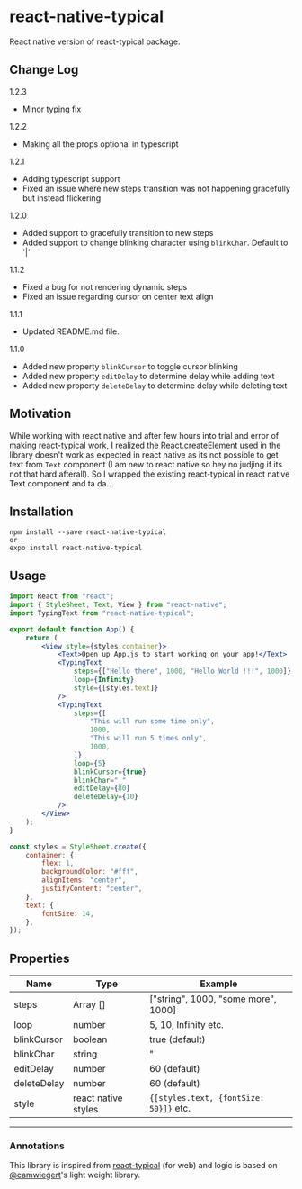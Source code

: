 # react-native-typical

React native version of react-typical package.

## Change Log

1.2.3
- Minor typing fix

1.2.2
- Making all the props optional in typescript

1.2.1
- Adding typescript support
- Fixed an issue where new steps transition was not happening gracefully but instead flickering

1.2.0
- Added support to gracefully transition to new steps
- Added support to change blinking character using `blinkChar`. Default to '|'

1.1.2
- Fixed a bug for not rendering dynamic steps
- Fixed an issue regarding cursor on center text align

1.1.1
- Updated README.md file.

1.1.0
- Added new property `blinkCursor` to toggle cursor blinking
- Added new property `editDelay` to determine delay while adding text
- Added new property `deleteDelay` to determine delay while deleting text


## Motivation

While working with react native and after few hours into trial and error of making react-typical work, I realized the React.createElement used in the library doesn't work as expected in react native as its not possible to get text from `Text` component (I am new to react native so hey no judjing if its not that hard afterall).
So I wrapped the existing react-typical in react native Text component and ta da...

## Installation

```
npm install --save react-native-typical
or
expo install react-native-typical
```

## Usage

```jsx
import React from "react";
import { StyleSheet, Text, View } from "react-native";
import TypingText from "react-native-typical";

export default function App() {
	return (
		<View style={styles.container}>
			<Text>Open up App.js to start working on your app!</Text>
			<TypingText
				steps={["Hello there", 1000, "Hello World !!!", 1000]}
				loop={Infinity}
				style={[styles.text]}
			/>
			<TypingText
				steps={[
					"This will run some time only",
					1000,
					"This will run 5 times only",
					1000,
				]}
				loop={5}
				blinkCursor={true}
				blinkChar="_"
				editDelay={80}
				deleteDelay={10}
			/>
		</View>
	);
}

const styles = StyleSheet.create({
	container: {
		flex: 1,
		backgroundColor: "#fff",
		alignItems: "center",
		justifyContent: "center",
	},
	text: {
		fontSize: 14,
	},
});
```

## Properties

| Name        | Type                | Example                                |
|-------------|---------------------|----------------------------------------|
| steps       | Array []            | ["string", 1000, "some more", 1000]    |
| loop        | number              | 5, 10, Infinity etc.                   |
| blinkCursor | boolean             | true (default)                         |
| blinkChar   | string              | "|" (default)                          |
| editDelay   | number              | 60 (default)                           |
| deleteDelay | number              | 60 (default)                           |
| style       | react native styles | `{[styles.text, {fontSize: 50}]}` etc. |

---

### Annotations

This library is inspired from [react-typical](https://github.com/catalinmiron/react-typical) (for web) and logic is based on [@camwiegert](https://github.com/camwiegert/typical)'s light weight library.
